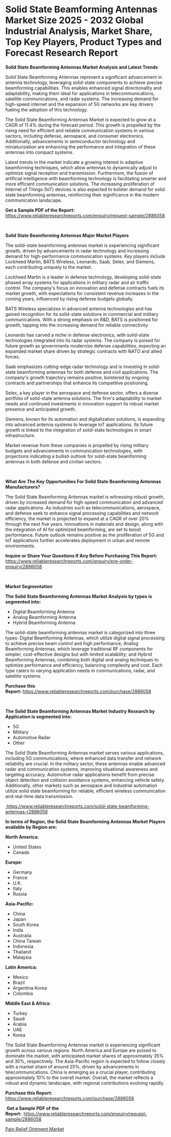 <p><h1>Solid State Beamforming Antennas Market Size 2025 - 2032 Global Industrial Analysis, Market Share, Top Key Players, Product Types and Forecast Research Report</h1></p><p><strong>Solid State Beamforming Antennas Market Analysis and Latest Trends</strong></p>
<p><p>Solid State Beamforming Antennas represent a significant advancement in antenna technology, leveraging solid-state components to achieve precise beamforming capabilities. This enables enhanced signal directionality and adaptability, making them ideal for applications in telecommunications, satellite communications, and radar systems. The increasing demand for high-speed internet and the expansion of 5G networks are key drivers fueling the adoption of this technology.</p><p>The Solid State Beamforming Antennas Market is expected to grow at a CAGR of 11.4% during the forecast period. This growth is propelled by the rising need for efficient and reliable communication systems in various sectors, including defense, aerospace, and consumer electronics. Additionally, advancements in semiconductor technology and miniaturization are enhancing the performance and integration of these antennas into compact systems.</p><p>Latest trends in the market indicate a growing interest in adaptive beamforming techniques, which allow antennas to dynamically adjust to optimize signal reception and transmission. Furthermore, the fusion of artificial intelligence with beamforming technology is facilitating smarter and more efficient communication solutions. The increasing proliferation of Internet of Things (IoT) devices is also expected to bolster demand for solid state beamforming antennas, reinforcing their significance in the modern communication landscape.</p></p>
<p><strong>Get a Sample PDF of the Report:&nbsp;</strong> <a href="https://www.reliableresearchreports.com/enquiry/request-sample/2886058?utm_campaign=2477&utm_medium=2&utm_source=Github&utm_content=ia&utm_term=13032025&utm_id=solid-state-beamforming-antennas">https://www.reliableresearchreports.com/enquiry/request-sample/2886058</a></p>
<p>&nbsp;</p>
<p><strong>Solid State Beamforming Antennas Major Market Players</strong></p>
<p><p>The solid-state beamforming antennas market is experiencing significant growth, driven by advancements in radar technology and increasing demand for high-performance communication systems. Key players include Lockheed Martin, BATS Wireless, Leonardo, Saab, Selex, and Siemens, each contributing uniquely to the market.</p><p>Lockheed Martin is a leader in defense technology, developing solid-state phased array systems for applications in military radar and air traffic control. The company's focus on innovation and defense contracts fuels its market growth, with expectations for consistent revenue increases in the coming years, influenced by rising defense budgets globally.</p><p>BATS Wireless specializes in advanced antenna technologies and has gained recognition for its solid-state solutions in commercial and military communications. With a strong emphasis on R&D, BATS is positioned for growth, tapping into the increasing demand for reliable connectivity.</p><p>Leonardo has carved a niche in defense electronics, with solid-state technologies integrated into its radar systems. The company is poised for future growth as governments modernize defense capabilities, expecting an expanded market share driven by strategic contracts with NATO and allied forces.</p><p>Saab emphasizes cutting-edge radar technology and is investing in solid-state beamforming antennas for both defense and civil applications. The company's growth trajectory remains positive, bolstered by ongoing contracts and partnerships that enhance its competitive positioning.</p><p>Selex, a key player in the aerospace and defense sector, offers a diverse portfolio of solid-state antenna solutions. The firm's adaptability to market needs and continued investments in innovation support its robust market presence and anticipated growth.</p><p>Siemens, known for its automation and digitalization solutions, is expanding into advanced antenna systems to leverage IoT applications. Its future growth is linked to the integration of solid-state technologies in smart infrastructure.</p><p>Market revenue from these companies is propelled by rising military budgets and advancements in communication technologies, with projections indicating a bullish outlook for solid-state beamforming antennas in both defense and civilian sectors.</p></p>
<p>&nbsp;</p>
<p><strong>What Are The Key Opportunities For Solid State Beamforming Antennas Manufacturers?</strong></p>
<p><p>The Solid State Beamforming Antennas market is witnessing robust growth, driven by increased demand for high-speed communication and advanced radar applications. As industries such as telecommunications, aerospace, and defense seek to enhance signal processing capabilities and network efficiency, the market is projected to expand at a CAGR of over 20% through the next five years. Innovations in materials and design, along with the integration of AI for optimized beamforming, are set to boost performance. Future outlook remains positive as the proliferation of 5G and IoT applications further accelerates deployment in urban and remote environments.</p></p>
<p><strong>Inquire or Share Your Questions If Any Before Purchasing This Report:</strong> <a href="https://www.reliableresearchreports.com/enquiry/pre-order-enquiry/2886058?utm_campaign=2477&utm_medium=2&utm_source=Github&utm_content=ia&utm_term=13032025&utm_id=solid-state-beamforming-antennas">https://www.reliableresearchreports.com/enquiry/pre-order-enquiry/2886058</a></p>
<p>&nbsp;</p>
<p><strong>Market Segmentation</strong></p>
<p><strong>The Solid State Beamforming Antennas Market Analysis by types is segmented into:</strong></p>
<p><ul><li>Digital Beamforming Antenna</li><li>Analog Beamforming Antenna</li><li>Hybrid Beamforming Antenna</li></ul></p>
<p><p>The solid-state beamforming antennas market is categorized into three types: Digital Beamforming Antennas, which utilize digital signal processing to achieve precise beam control and high performance; Analog Beamforming Antennas, which leverage traditional RF components for simpler, cost-effective designs but with limited scalability; and Hybrid Beamforming Antennas, combining both digital and analog techniques to optimize performance and efficiency, balancing complexity and cost. Each type caters to varying application needs in communications, radar, and satellite systems.</p></p>
<p><strong>Purchase this Report:&nbsp;</strong><a href="https://www.reliableresearchreports.com/purchase/2886058?utm_campaign=2477&utm_medium=2&utm_source=Github&utm_content=ia&utm_term=13032025&utm_id=solid-state-beamforming-antennas">https://www.reliableresearchreports.com/purchase/2886058</a></p>
<p>&nbsp;</p>
<p><strong>The Solid State Beamforming Antennas Market Industry Research by Application is segmented into:</strong></p>
<p><ul><li>5G</li><li>Military</li><li>Automotive Radar</li><li>Other</li></ul></p>
<p><p>The Solid State Beamforming Antennas market serves various applications, including 5G communications, where enhanced data transfer and network reliability are crucial. In the military sector, these antennas enable advanced radar and communication systems, improving situational awareness and targeting accuracy. Automotive radar applications benefit from precise object detection and collision avoidance systems, enhancing vehicle safety. Additionally, other markets such as aerospace and industrial automation utilize solid state beamforming for reliable, efficient wireless communication and real-time data transmission.</p></p>
<p><a href="https://www.reliableresearchreports.com/solid-state-beamforming-antennas-r2886058?utm_campaign=2477&utm_medium=2&utm_source=Github&utm_content=ia&utm_term=13032025&utm_id=solid-state-beamforming-antennas">&nbsp;https://www.reliableresearchreports.com/solid-state-beamforming-antennas-r2886058</a></p>
<p><strong>In terms of Region, the Solid State Beamforming Antennas Market Players available by Region are:</strong></p>
<p>
    <p> <strong> North America: </strong>
        <ul>
            <li>United States</li>
            <li>Canada</li>
        </ul>
        </p> 
    <p> <strong> Europe: </strong>
        <ul>
            <li>Germany</li>
            <li>France</li>
            <li>U.K.</li>
            <li>Italy</li>
            <li>Russia</li>
        </ul>
        </p> 
    <p> <strong> Asia-Pacific: </strong>
        <ul>
            <li>China</li>
            <li>Japan</li>
            <li>South Korea</li>
            <li>India</li>
            <li>Australia</li>
            <li>China Taiwan</li>
            <li>Indonesia</li>
            <li>Thailand</li>
            <li>Malaysia</li>
        </ul>
        </p> 
    <p> <strong> Latin America: </strong>
        <ul>
            <li>Mexico</li>
            <li>Brazil</li>
            <li>Argentina Korea</li>
            <li>Colombia</li>
        </ul>
        </p> 
    <p> <strong> Middle East & Africa: </strong>
        <ul>
            <li>Turkey</li>
            <li>Saudi</li>
            <li>Arabia</li>
            <li>UAE</li>
            <li>Korea</li>
        </ul>
    </p>
    </p>
<p><p>The Solid State Beamforming Antennas market is experiencing significant growth across various regions. North America and Europe are poised to dominate the market, with anticipated market shares of approximately 35% and 30%, respectively. The Asia-Pacific region is expected to follow closely with a market share of around 25%, driven by advancements in telecommunications. China is emerging as a crucial player, contributing approximately 10% to the overall market. Overall, the market reflects a robust and dynamic landscape, with regional contributions evolving rapidly.</p></p>
<p><strong>Purchase this Report: </strong><a href="https://www.reliableresearchreports.com/purchase/2886058?utm_campaign=2477&utm_medium=2&utm_source=Github&utm_content=ia&utm_term=13032025&utm_id=solid-state-beamforming-antennas">https://www.reliableresearchreports.com/purchase/2886058</a></p>
<p>&nbsp;<strong>Get a Sample PDF of the Report:&nbsp;&nbsp;</strong><a href="https://www.reliableresearchreports.com/enquiry/request-sample/2886058?utm_campaign=2477&utm_medium=2&utm_source=Github&utm_content=ia&utm_term=13032025&utm_id=solid-state-beamforming-antennas">https://www.reliableresearchreports.com/enquiry/request-sample/2886058</a></p>
<p><strong></strong></p>
<p><p><a href="https://github.com/antonioc6hal/Market-Research-Report-List-1/blob/main/pain-relief-ointment-market.md?utm_campaign=2477&utm_medium=2&utm_source=Github&utm_content=ia&utm_term=13032025&utm_id=solid-state-beamforming-antennas">Pain Relief Ointment Market</a></p></p>